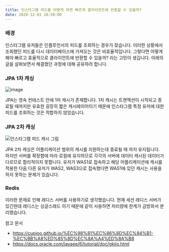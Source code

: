 ```yaml
---
title: 인스타그램 피드를 어떻게 하면 빠르게 클라이언트에 반환할 수 있을까?
date: 2020-12-01 18:50:00 
---
```


### 배경

인스타그램 유저들은 인플루언서의 피드를 조회하는 경우가 잦습니다. 이러한 상황에서 조회했던 피드를 다시 데이터베이스에 가져오는 것은
비효율적입니다. 그렇다면 어떻게 해야 빠르고 효율적으로 클라이언트에 반환할 수 있을까? 라는 고민이 생깁니다. 아래의 글을 살펴보면서
해결했던 과정에 대해 공유하려 합니다.

### JPA 1차 캐싱

![image](https://user-images.githubusercontent.com/33123391/101153546-f121fd00-3667-11eb-9671-6fd22570c77c.png)

JPA는 영속 컨테스트 안에 1차 캐시가 존재합니다. 1차 캐시는 트랜잭션이 시작되고 종료될 때까지만 유효한 굉장히 짧은 캐시레이어이기 때문에
인스타그램 특정 유저에 대한 피드를 조회하는 것은 적합하지 않았습니다.

### JPA 2차 캐싱

![인스타그램 피드 캐시 그림](https://user-images.githubusercontent.com/33123391/102688436-01c29d80-423a-11eb-9981-01888dcd1b92.png)


JPA 2차 캐싱은 어플리케이션 범위의 캐시를 지원하는데 종료될 때 까지 유지됩니다. 하지만 서버를 확장함에 따라 로컬에 유지하므로 각각의 서버에 데이터 캐시된
데이터가 다르므로 합리적이지 못합니다. 유저가 WAS1로 접속하고 해당 어플리케이션에 캐시를 적용한 다음 다른 유저가 
WAS2, WAS3으로 접속했다면 WAS1에 있던 캐시는 사용을 하지 못하는 문제가 있습니다.

### Redis
이러한 문제로 인해 레디스 서버를 사용하기로 생각했습니다. 현재 세션 레디스 서버가 있긴한데 레디스는 싱글스레드 이기 때문에 같이
사용하면 처리량에 한계가 금방와서 분리했습니다.

참고 문서
* https://cupjoo.github.io/%EC%98%81%EC%86%8D%EC%84%B1-%EC%BB%A8%ED%85%8D%EC%8A%A4%ED%8A%B8
* https://docs.oracle.com/javaee/6/tutorial/doc/gkjio.html